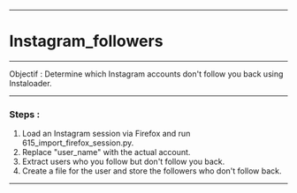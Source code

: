***
# Instagram_followers
***

Objectif : Determine which Instagram accounts don't follow you back using Instaloader.
***

### Steps : 
1. Load an Instagram session via Firefox and run 615_import_firefox_session.py.
2. Replace "user_name" with the actual account.
3. Extract users who you follow but don't follow you back.
4. Create a file for the user and store the followers who don't follow back.
***
